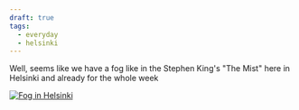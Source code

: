 ```yaml
---
draft: true
tags:
  - everyday
  - helsinki
---
```

Well, seems like we have a fog like in the Stephen King's "The Mist" here in Helsinki and already for the whole week

<a href="{% imageUrl 'content/fog.jpg' %}" target="_blank">
	<img src="{% imageUrl 'content/fog.jpg' %}" alt="Fog in Helsinki" />
</a>
